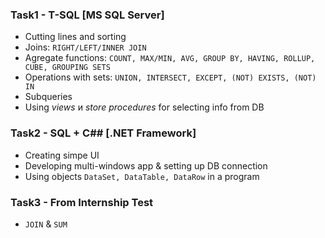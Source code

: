 ### Task1 - T-SQL [MS SQL Server]

- Cutting lines and sorting
- Joins: `RIGHT/LEFT/INNER JOIN`
- Agregate functions: `COUNT, MAX/MIN, AVG, GROUP BY, HAVING, ROLLUP, CUBE, GROUPING SETS`
- Operations with sets: `UNION, INTERSECT, EXCEPT, (NOT) EXISTS, (NOT) IN`
- Subqueries
- Using *views* и *store procedures* for selecting info from DB

### Task2 - SQL + C## [.NET Framework]
- Creating simpe UI
- Developing multi-windows app & setting up DB connection
- Using objects `DataSet, DataTable, DataRow` in a program

### Task3 - From Internship Test
- `JOIN` & `SUM`
